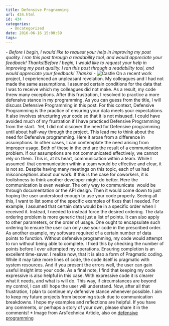 ```yaml
---
title: Defensive Programming
url: 434.html
id: 434
categories:
  - Uncategorized
date: 2016-06-16 15:00:59
tags:
---
```


_\- Before I begin, I would like to request your help in improving my post quality. I ran this post through a readability tool, and would appreciate your feedback! Thanks!Before I begin, I would like to request your help in improving my post quality. I ran this post through a readability tool, and would appreciate your feedback! Thanks! -_ ![Castle](/img/post_img/castle.jpg) On a recent work project, I experienced an unpleasant revelation. My colleagues and I had not made the same assumptions. I assumed certain conditions for the data that I was to receive which my colleagues did not make. As a result, my code threw many exceptions. After this frustration, I resolved to practice a more defensive stance in my programming. As you can guess from the title, I will discuss Defensive Programming in this post. For this context, Defensive Programming is the practice of ensuring your data meets your expectations. It also involves structuring your code so that it is not misused. I could have avoided much of my frustration if I have practiced Defensive Programming from the start.  Yet, I did not discover the need for Defensive programming until about half-way through the project. This lead me to think about the need for Defensive programming. Here it arose from a difference in assumptions. In other cases, I can contemplate the need arising from improper usage. Both of these in the end are the result of a communication problem. If our assumptions are not communicated effectively, we cannot rely on them. This is, at its heart, communication within a team. While I assumed  that communication within a team would be effective and clear, it is not so. Despite having many meetings on this topic, each of us had misconceptions about our work. If this is the case for coworkers, it is foolishness to think another developer might do better. Here the communication is even weaker. The only way to communicate  would be through documentation or the API design. Then it would come down to just hoping the user understood enough to use your code properly. Seeing all this, I want to list some of the specific examples of fixes that I needed. For example, I assumed that certain data would be in a specific order when I received it. Instead, I needed to instead force the desired ordering. The data ordering problem is more generic that just a list of points. It can also apply to other parameters, or the order of usage. One ought to encapsulate such ordering to ensure the user can only use your code in the prescribed order. As another example, my software required of a certain number of data points to function. Without defensive programming, my code would attempt to run without being able to complete. I fixed this by checking the number of points before I ever attempted my operations. Ensuring completion is an excellent time-saver. I realize now, that it is also a form of Pragmatic coding. While it may take more lines of code, the code itself is pragmatic with system resources. And if you present the errors well, the user can gain useful insight into your code. As a final note, I find that keeping my code expressive is also helpful in this case. With expressive code it is clearer what it needs, and what is will do. This way, if circumstances are beyond my control, I can still hope the user will understand. Now, after all that frustration, I plan to continue my defensive stance whenever possible. I aim to keep my future projects from becoming stuck due to communication breakdowns. I hope my examples and reflections are helpful. If you have any comments, or perhaps a story of your own, please share it in the comments! * Image from ArsTechnica Article, also on [defensive programming](http://arstechnica.com/information-technology/2014/03/why-follow-defensive-programming-best-practice-when-code-will-never-be-public/)